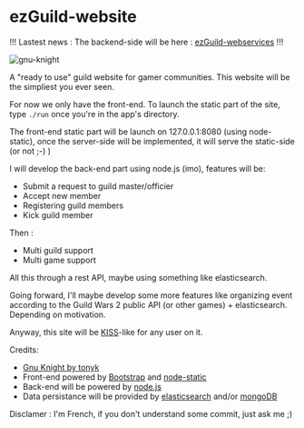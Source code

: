 ezGuild-website
===========

!!! Lastest news : The backend-side will be here : [ezGuild-webservices](https://github.com/laryakan/ezGuild-webservices) !!!

![gnu-knight](https://raw.githubusercontent.com/laryakan/ezGuildSite/master/frontend/img/banner273x296.png)

A "ready to use" guild website for gamer communities. This website will be the simpliest you ever seen.

For now we only have the front-end. To launch the static part of the site, type `./run` once you're in the app's directory.
  
The front-end static part will be launch on 127.0.0.1:8080 (using node-static), once the server-side will be implemented, it will serve the static-side (or not ;-) )

I will develop the back-end part using node.js (imo), features will be:
- Submit a request to guild master/officier
- Accept new member
- Registering guild members
- Kick guild member

Then :
- Multi guild support
- Multi game support

All this through a rest API, maybe using something like elasticsearch.

Going forward, I'll maybe develop some more features like organizing event according to the Guild Wars 2 public API (or other games) + elasticsearch. Depending on motivation.

Anyway, this site will be [KISS](http://en.wikipedia.org/wiki/KISS_principle)-like for any user on it.

Credits: 
 - [Gnu Knight by tonyk](https://openclipart.org/detail/14546/gnu-knight-by-tonyk)
 - Front-end powered by [Bootstrap](http://getbootstrap.com/) and [node-static](https://github.com/cloudhead/node-static)
 - Back-end will be powered by [node.js](http://nodejs.org/)
 - Data persistance will be provided by [elasticsearch](http://www.elasticsearch.org/) and/or [mongoDB](http://www.mongodb.org/)

Disclamer : I'm French, if you don't understand some commit, just ask me ;) 

